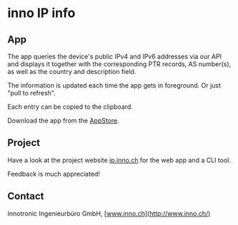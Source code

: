 # inno IP info

## App
The app queries the device's public IPv4 and IPv6 addresses via our API and displays it together with the corresponding PTR records, AS number(s), as well as the country and description field.

The information is updated each time the app gets in foreground. Or just "pull to refresh".

Each entry can be copied to the clipboard.

Download the app from the [AppStore](https://itunes.apple.com/us/app/inno-ip-info/id1056812420).


## Project
Have a look at the project website [ip.inno.ch](http://ip.inno.ch/) for the web app and a CLI tool.

Feedback is much appreciated!


## Contact
Innotronic Ingenieurbüro GmbH, [www.inno.ch](http://www.inno.ch/)
